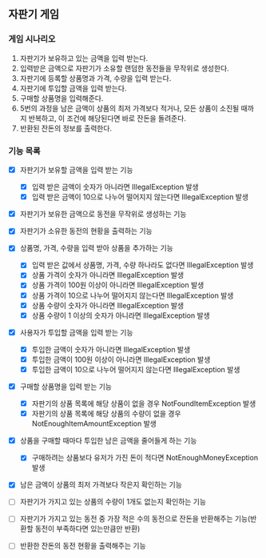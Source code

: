## 자판기 게임

### 게임 시나리오
1. 자판기가 보유하고 있는 금액을 입력 받는다.
2. 입력받은 금액으로 자판기가 소유할 랜덤한 동전들을 무작위로 생성한다.
3. 자판기에 등록할 상품명과 가격, 수량을 입력 받는다.
4. 자판기에 투입할 금액을 입력 받는다.
5. 구매할 상품명을 입력해준다.
6. 5번의 과정을 남은 금액이 상품의 최저 가격보다 적거나, 모든 상품이 소진될 때까지 반복하고, 이 조건에 해당된다면 바로 잔돈을 돌려준다.
7. 반환된 잔돈의 정보를 출력한다.

### 기능 목록
- [x] 자판기가 보유할 금액을 입력 받는 기능
  - [x] 입력 받은 금액이 숫자가 아니라면 IllegalException 발생 
  - [x] 입력 받은 금액이 10으로 나누어 떨어지지 않는다면 IllegalException 발생
- [x] 자판기가 보유한 금액으로 동전을 무작위로 생성하는 기능
- [x] 자판기가 소유한 동전의 현황을 출력하는 기능
- [x] 상품명, 가격, 수량을 입력 받아 상품을 추가하는 기능 
    - [x] 입력 받은 값에서 상품명, 가격, 수량 하나라도 없다면 IllegalException 발생
    - [x] 상품 가격이 숫자가 아니라면 IllegalException 발생 
    - [x] 상품 가격이 100원 이상이 아니라면 IllegalException 발생
    - [x] 상품 가격이 10으로 나누어 떨어지지 않는다면 IllegalException 발생
    - [x] 상품 수량이 숫자가 아니라면 IllegalException 발생
    - [x] 상품 수량이 1 이상의 숫자가 아니라면 IllegalException 발생
- [x] 사용자가 투입할 금액을 입력 받는 기능
  - [x] 투입한 금액이 숫자가 아니라면 IllegalException 발생
  - [x] 투입한 금액이 100원 이상이 아니라면 IllegalException 발생
  - [x] 투입한 금액이 10으로 나누어 떨어지지 않는다면 IllegalException 발생
- [x] 구매할 상품명을 입력 받는 기능
  - [x] 자판기의 상품 목록에 해당 상품이 없을 경우 NotFoundItemException 발생
  - [x] 자판기의 상품 목록에 해당 상품의 수량이 없을 경우 NotEnoughItemAmountException 발생
- [x] 상품을 구매할 때마다 투입한 남은 금액을 줄어들게 하는 기능
  - [x] 구매하려는 상품보다 유저가 가진 돈이 적다면 NotEnoughMoneyException 발생
- [x] 남은 금액이 상품의 최저 가격보다 작은지 확인하는 기능
- [ ] 자판기가 가지고 있는 상품의 수량이 1개도 없는지 확인하는 기능
- [ ] 자판기가 가지고 있는 동전 중 가장 적은 수의 동전으로 잔돈을 반환해주는 기능(반환할 동전이 부족하다면 있는만큼만 반환)
- [ ] 반환한 잔돈의 동전 현황을 출력해주는 기능


  
